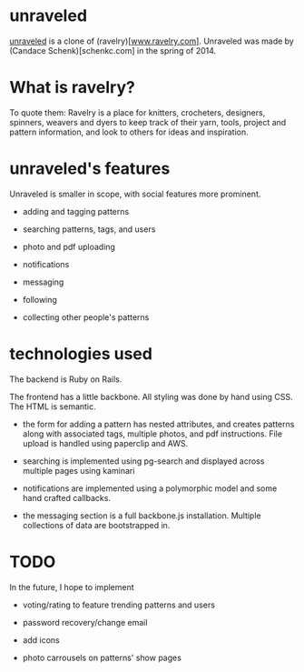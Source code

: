 unraveled
==
[unraveled](unraveled.schenkc.com) is a clone of (ravelry)[www.ravelry.com].  Unraveled was made by (Candace Schenk)[schenkc.com] in the spring of 2014.


What is ravelry?
===

To quote them: Ravelry is a place for knitters, crocheters, designers, spinners, weavers and dyers to keep track of their yarn, tools, project and pattern information, and look to others for ideas and inspiration.

unraveled's features
===

Unraveled is smaller in scope, with social features more prominent.

* adding and tagging patterns

* searching patterns, tags, and users

* photo and pdf uploading

* notifications

* messaging

* following

* collecting other people's patterns

technologies used
=== 

The backend is Ruby on Rails.

The frontend has a little backbone.  All styling was done by hand using CSS.  The HTML is semantic.

* the form for adding a pattern has nested attributes, and creates patterns along with associated tags, multiple photos, and pdf instructions.  File upload is handled using paperclip and AWS.

* searching is implemented using pg-search and displayed across multiple pages using kaminari

* notifications are implemented using a polymorphic model and some hand crafted callbacks.

* the messaging section is a full backbone.js installation.  Multiple collections of data are bootstrapped in.

TODO
===

In the future, I hope to implement

* voting/rating to feature trending patterns and users

* password recovery/change email

* add icons

* photo carrousels on patterns' show pages
